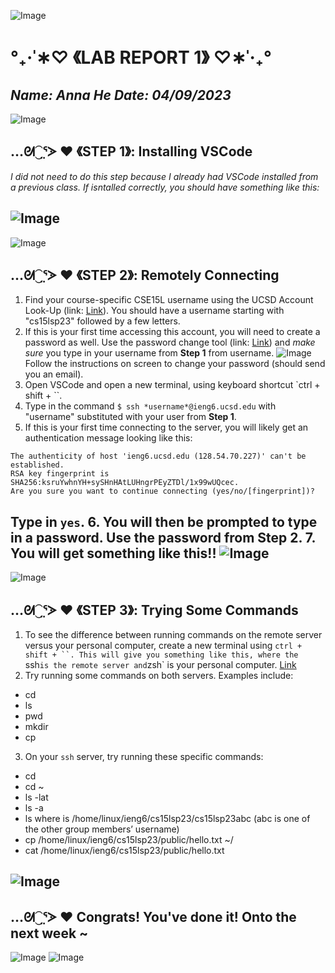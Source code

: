 ![Image](https://media.discordapp.net/attachments/783745953680326656/1094720584543379587/IMG_4812.png?width=2520&height=132)
# °₊·ˈ∗♡ 《LAB REPORT 1》 ♡∗ˈ‧₊°
*Name: Anna He*
*Date: 04/09/2023*
---
![Image](https://media.discordapp.net/attachments/783745953680326656/1094720584543379587/IMG_4812.png?width=2520&height=132)

## …ᘛ⁐̤ᕐᐷ ♥️  《STEP 1》: Installing VSCode

*I did not need to do this step because I already had VSCode installed from a previous class. If isntalled correctly, you should have something like this:*

![Image](https://media.discordapp.net/attachments/783745953680326656/1094714888347201679/Screen_Shot_2023-04-09_at_1.05.36_PM.png?width=1150&height=1230)
---
![Image](https://media.discordapp.net/attachments/783745953680326656/1094720584543379587/IMG_4812.png?width=2520&height=132)
## …ᘛ⁐̤ᕐᐷ ♥️  《STEP 2》: Remotely Connecting

1. Find your course-specific CSE15L username using the UCSD Account Look-Up (link: [Link](https://sdacs.ucsd.edu/~icc/index.php)). You should have a username starting with "cs15lsp23" followed by a few letters.
2. If this is your first time accessing this account, you will need to create a password as well. Use the password change tool (link: [Link](https://password.ucsd.edu/)) and *make sure* you type in your username from **Step 1** from username. 
![Image](https://media.discordapp.net/attachments/783745953680326656/1094742541611569192/Screen_Shot_2023-04-09_at_2.55.54_PM.png?width=2134&height=1228)
Follow the instructions on screen to change your password (should send you an email). 
3. Open VSCode and open a new terminal, using keyboard shortcut `ctrl + shift + ``. 
4. Type in the command `$ ssh *username*@ieng6.ucsd.edu` with "username" substituted with your user from **Step 1**. 
5. If this is your first time connecting to the server, you will likely get an authentication message looking like this:
```
The authenticity of host 'ieng6.ucsd.edu (128.54.70.227)' can't be established.
RSA key fingerprint is SHA256:ksruYwhnYH+sySHnHAtLUHngrPEyZTDl/1x99wUQcec.
Are you sure you want to continue connecting (yes/no/[fingerprint])? 
```
Type in `yes`.
6. You will then be prompted to type in a password. Use the password from **Step 2**. 
7. You will get something like this!! 
![Image](https://media.discordapp.net/attachments/783745953680326656/1094744037405229076/Screen_Shot_2023-04-09_at_3.01.49_PM.png?width=2500&height=888)
---
![Image](https://media.discordapp.net/attachments/783745953680326656/1094720584543379587/IMG_4812.png?width=2520&height=132)
## …ᘛ⁐̤ᕐᐷ ♥️  《STEP 3》: Trying Some Commands

1. To see the difference between running commands on the remote server versus your personal computer, create a new terminal using `ctrl + shift + ``. This will give you something like this, where the `ssh` is the remote server and `zsh` is your personal computer.
[Link](https://media.discordapp.net/attachments/783745953680326656/1094744747375067136/Screen_Shot_2023-04-09_at_3.04.38_PM.png?width=2520&height=554)
2. Try running some commands on both servers. Examples include: 
* cd
* ls
* pwd
* mkdir
* cp
3. On your `ssh` server, try running these specific commands: 
* cd
* cd ~
* ls -lat
* ls -a
* ls <directory> where <directory> is /home/linux/ieng6/cs15lsp23/cs15lsp23abc (abc is one of the other group members’ username)
* cp /home/linux/ieng6/cs15lsp23/public/hello.txt ~/
* cat /home/linux/ieng6/cs15lsp23/public/hello.txt

![Image](https://media.discordapp.net/attachments/783745953680326656/1094720584543379587/IMG_4812.png?width=2520&height=132)
---
## …ᘛ⁐̤ᕐᐷ ♥️ Congrats! You've done it! Onto the next week ~
![Image](https://media.discordapp.net/attachments/783745953680326656/1094720584543379587/IMG_4812.png?width=2520&height=132)
![Image](https://i.pinimg.com/originals/62/8a/0a/628a0a38a8f0b9b9efa19492f63ea541.png)
